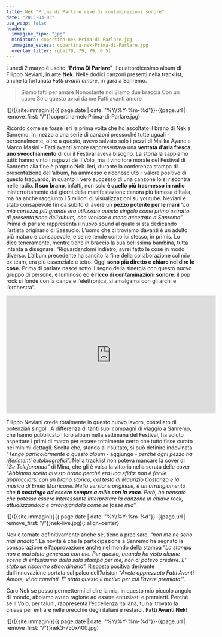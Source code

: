 ```yaml
---
title: Nek "Prima di Parlare vive di contaminazioni sonore"
date: "2015-03-03"
usa_webp: false
header:
  immagine_tipo: "jpg"
  miniatura: copertina-nek-Prima-di-Parlare.jpg
  immagine_estesa: copertina-nek-Prima-di-Parlare.jpg
  overlay_filter: rgba(79, 79, 79, 0.5)
---
```


Lunedì 2 marzo è uscito “**Prima Di Parlare**”, il quattordicesimo album di Filippo Neviani, in arte **Nek**. Nelle dodici canzoni presenti nella tracklist, anche la fortunata _Fatti avanti amore_, in gara a Sanremo.

> Siamo fatti per amare Nonostante noi Siamo due braccia Con un cuore Solo questo avrai da me Fatti avanti amore

![]({{site.immagini}}{{ page.date | date: "%Y/%Y-%m-%d"}}-{{page.url | remove_first: "/"}}copertina-nek-Prima-di-Parlare.jpg)

Ricordo come se fosse ieri la prima volta che ho ascoltato il brano di Nek a Sanremo. In mezzo a una serie di canzoni pressoché tutte uguali - personalmente, oltre a questo, avevo salvato solo i pezzi di Malika Ayane e Marco Masini - Fatti avanti amore rappresentava una **ventata d’aria fresca, uno svecchiamento** di cui il Festival aveva bisogno. La storia la sappiamo tutti: hanno vinto i ragazzi de Il Volo, ma il vincitore morale del Festival di Sanremo alla fine è proprio Nek. Ieri, durante la conferenza stampa di presentazione dell’album, ha ammesso e riconosciuto il valore positivo di questo traguardo, in quanto il vero successo di una canzone lo si riscontra nelle radio. **Il suo brano**, infatti, non solo **è quello più trasmesso in radio** ininterrottamente dai giorni della manifestazione canora più famosa d’Italia, ma ha anche raggiunto i 5 milioni di visualizzazioni su youtube. Neviani è stato consapevole fin da subito di avere un **pezzo potente per le mani** “_La mia certezza più grande era utilizzare questo singolo come primo estratto di presentazione dell’album, che venisse o meno accettato a Sanremo_”. Prima di parlare rappresenta il nuovo sound al quale si sta dedicando l’artista originario di Sassuolo. L’uomo che ci troviamo davanti è un adulto più maturo e consapevole, e se ne rende conto lui stesso, in primis. Lo dice teneramente, mentre tiene in braccio la sua bellissima bambina, tutta intenta a disegnare: “Riguardandomi indietro, avrei fatto le cose in modo diverso. L’album precedente ha sancito la fine della collaborazione col mio ex team, era più essenziale e tetro. Oggi **sono più diretto e chiaro nel dire le cose.** Prima di parlare nasce sotto il segno della sinergia con questo nuovo gruppo di persone, è luminoso ed **è ricco di contaminazioni sonore**: il pop rock si fonde con la dance e l’elettronica, si amalgama con gli archi e l’orchestra”.

<iframe width="560" height="315" src="https://www.youtube.com/embed/jFxtn_BQauk" frameborder="0" allow="accelerometer; autoplay; encrypted-media; gyroscope; picture-in-picture" allowfullscreen></iframe>

Filippo Neviani crede totalmente in questo nuovo lavoro, costellato di potenziali singoli. A differenza di tanti suoi compagni di viaggio a Sanremo, che hanno pubblicato i loro album nella settimana del Festival, ha voluto aspettare i primi di marzo per essere totalmente certo che tutto fisse curato nei minimi dettagli. Scelta che, stando al risultato, si può definire indovinata. “_Tengo particolarmente a questo album_ - aggiunge - _perché ogni pezzo ha riferimenti autobiografici_”. Nella tracklist non poteva mancare la cover di “_Se Telefonando_” di Mina, che gli è valsa la vittoria nella serata delle cover “_Abbiamo scelto questo brano perché era una sfida: non è facile approcciarsi con un brano storico, col testo di Maurizio Costanzo e la musica di Ennio Morricone. Nella versione originale, è un arrangiamento che **ti costringe ad essere sempre a mille con la voce**. Però, ho pensato che potesse essere interessante interpretare la canzone in chiave rock, attualizzandola e arrangiandola come se fosse mia_”.

![]({{site.immagini}}{{ page.date | date: "%Y/%Y-%m-%d"}}-{{page.url | remove_first: "/"}}nek-live.jpg){: align-center}

Nek è tornato definitivamente anche se, tiene a precisare, “_non me ne sono mai andato_”. La novità è che la partecipazione a Sanremo ha segnato la consacrazione e l’approvazione anche nel mondo della stampa “_La stampa non è mai stata generosa con me. Per questo, quando ho visto alcune scene di entusiasmo dalla sala stampa per me, non ci potevo credere. E’ stato un riscontro straordinario_”. Risposta positiva derivante dall’innovazione portata sul palco dell’Ariston “_Avete apprezzato Fatti Avanti Amore, vi ha convinti. E’ stato questo il motivo per cui l’avete premiata!_”.

Caro Nek se posso permettermi di dire la mia, in questo mio piccolo angolo di mondo, abbiamo avuto ragione ad essere entusiasti e premiarti. Perché se Il Volo, per taluni, rappresenta l’eccellenza italiana, tu hai trovato la chiave per entrare nelle orecchie degli italiani e restarci. **Fatti Avanti Nek**!

![]({{site.immagini}}{{ page.date | date: "%Y/%Y-%m-%d"}}-{{page.url | remove_first: "/"}}nek3-750x400.jpg)
